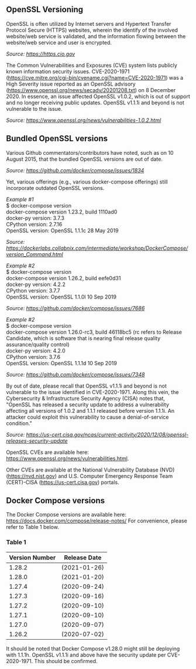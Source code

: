 ## OpenSSL Versioning ##

OpenSSL is often utilized by Internet servers and Hypertext Transfer Protocol Secure (HTTPS) websites, wherein the identify of the involved website/web service is validated, and the information flowing between the website/web service and user is encrypted. 

*Source: https://https.cio.gov*

The Common Vulnerabilities and Exposures (CVE) system lists publicly known information security issues. CVE-2020-1971 (https://cve.mitre.org/cgi-bin/cvename.cgi?name=CVE-2020-1971) was a High Severity issue reported as an OpenSSL advisory (https://www.openssl.org/news/secadv/20201208.txt) on 8 December 2020. In essence, an issue affected OpenSSL v1.0.2, which is out of support and no longer receiving public updates. OpenSSL v1.1.1i and beyond is not vulnerable to the issue. 

*Source: https://www.openssl.org/news/vulnerabilities-1.0.2.html*


## Bundled OpenSSL versions ## 

Various Github commentators/contributors have noted, such as on 10 August 2015, that the bundled OpenSSL versions are out of date.

*Source: https://github.com/docker/compose/issues/1834*

Yet, various offerings (e.g., various docker-compose offerings) still incorporate outdated OpenSSL versions.

*Example #1*<br/>
$ docker-compose version<br/>
docker-compose version 1.23.2, build 1110ad0<br/>
docker-py version: 3.7.3<br/>
CPython version: 2.7.16<br/>
OpenSSL version: OpenSSL 1.1.1c  28 May 2019<br/>

*Source: https://dockerlabs.collabnix.com/intermediate/workshop/DockerCompose/version_Command.html*

*Example #2*<br/>
$ docker-compose version<br/>
docker-compose version 1.26.2, build eefe0d31<br/>
docker-py version: 4.2.2<br/>
CPython version: 3.7.7<br/>
OpenSSL version: OpenSSL 1.1.0l  10 Sep 2019<br/>

*Source: https://github.com/docker/compose/issues/7686*

*Example #2*<br/>
$ docker-compose version<br/>
docker-compose version 1.26.0-rc3, build 46118bc5 (rc refers to Release Candidate, which is software that is nearing final release quality assurance/quality control)<br/>
docker-py version: 4.2.0<br/>
CPython version: 3.7.6<br/>
OpenSSL version: OpenSSL 1.1.1d  10 Sep 2019<br/>

*Source: https://github.com/docker/compose/issues/7348*

By out of date, please recall that OpenSSL v1.1.1i and beyond is not vulnerable to the issue identified in CVE-2020-1971. Along this vein, the Cybersecurity & Infrastructure Security Agency (CISA) notes that, "OpenSSL has released a security update to address a vulnerability affecting all versions of 1.0.2 and 1.1.1 released before version 1.1.1i. An attacker could exploit this vulnerability to cause a denial-of-service condition."

*Source: https://us-cert.cisa.gov/ncas/current-activity/2020/12/08/openssl-releases-security-update*

OpenSSL CVEs are available here: https://www.openssl.org/news/vulnerabilities.html.

Other CVEs are available at the National Vulnerability Database (NVD) (https://nvd.nist.gov) and U.S. Computer Emergency Response Team (CERT)-CISA (https://us-cert.cisa.gov) portals.

## Docker Compose versions ## 

The Docker Compose versions are available here: https://docs.docker.com/compose/release-notes/
For convenience, please refer to Table 1 below.

### Table 1 ###

|Version Number|Release Date |
|--------------|-------------|
|1.28.2        | (2021-01-26)|
|1.28.0        | (2021-01-20)|
|1.27.4        | (2020-09-24)|
|1.27.3        | (2020-09-16)|
|1.27.2        | (2020-09-10)|
|1.27.1        | (2020-09-10)|
|1.27.0        | (2020-09-07)|
|1.26.2        | (2020-07-02)|

It should be noted that Docker Compose v1.28.0 might still be deploying with 1.1.1h. OpenSSL v1.1.1i and above have the security update per CVE-2020-1971. This should be confirmed.



